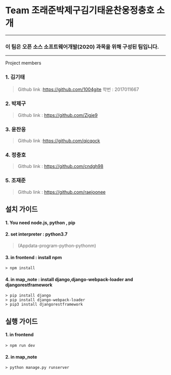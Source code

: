 Team 조래준박제구김기태윤찬웅정충호 소개
=
****
### 이 팀은 오픈 소스 소프트웨어개발(2020) 과목을 위해 구성된 팀입니다.
****
Project members
### 1. 김기태
   >Github link :<https://github.com/1004gite> 
   >학번 : 2017011667
### 2. 박제구
  >Github link : <https://github.com/Zigje9>   
### 3. 윤찬웅
  >Github link :<https://github.com/qicqock>
### 4. 정충호
  >Github link : <https://github.com/cndgh98>
### 5. 조재준
  >Github link : <https://github.com/raejoonee>


설치 가이드
-
#### 1. You need node.js, python , pip  
#### 2. set interpreter : python3.7
   >(Appdata-program-python-pythonm)
#### 3. in frontend : install npm 
    > npm install
#### 4. in map_note : install django,django-webpack-loader and djangorestframework
    > pip install django
    > pip install django-webpack-loader
    > pip3 install djangorestframework
    
    
실행 가이드
-
#### 1. in frontend 
    > npm run dev
#### 2. in map_note 
    > python manage.py runserver
